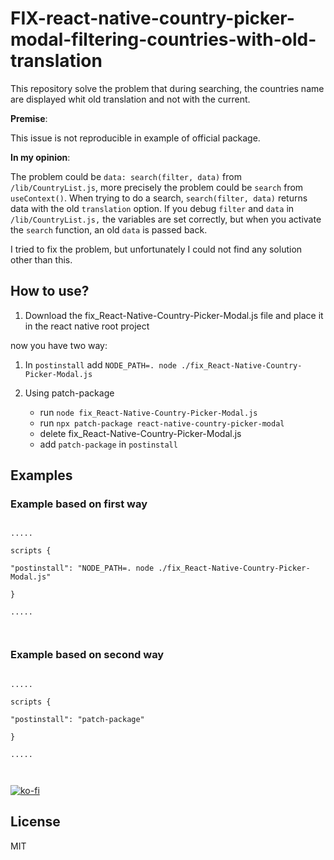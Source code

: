 # FIX-react-native-country-picker-modal-filtering-countries-with-old-translation

This repository solve the problem that during searching, the countries name are displayed whit old translation and not with the current.

  

**Premise**:

This issue is not reproducible in example of official package.


**In my opinion**:

The problem could be `data: search(filter, data)` from `/lib/CountryList.js`, more precisely the problem could be `search` from `useContext()`.
When trying to do a search, `search(filter, data)` returns data with the old `translation` option. If you debug `filter` and `data` in `/lib/CountryList.js,` the variables are set correctly, but when you activate the `search` function, an old `data` is passed back.

  

I tried to fix the problem, but unfortunately I could not find any solution other than this.

  

## How to use?

  

1. Download the fix_React-Native-Country-Picker-Modal.js file and place it in the react native root project


now you have two way:

1. In `postinstall` add `NODE_PATH=. node ./fix_React-Native-Country-Picker-Modal.js`

2. Using patch-package
	- run `node fix_React-Native-Country-Picker-Modal.js`
	- run `npx patch-package react-native-country-picker-modal`
	- delete fix_React-Native-Country-Picker-Modal.js
	- add `patch-package` in `postinstall`


## Examples

### Example based on first way

```

.....

scripts {

"postinstall": "NODE_PATH=. node ./fix_React-Native-Country-Picker-Modal.js"

}

.....

  

```

  

### Example based on second way

```

.....

scripts {

"postinstall": "patch-package"

}

.....

  

```


  
[![ko-fi](https://ko-fi.com/img/githubbutton_sm.svg)](https://ko-fi.com/N4N2ILOT0)

  

## License

  

MIT

